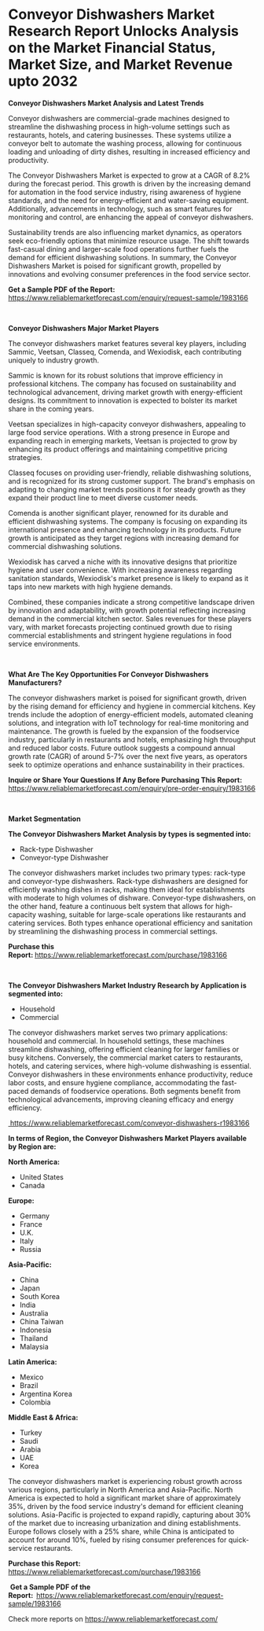 <p><h1>Conveyor Dishwashers Market Research Report Unlocks Analysis on the Market Financial Status, Market Size, and Market Revenue upto 2032</h1></p><p><strong>Conveyor Dishwashers Market Analysis and Latest Trends</strong></p>
<p><p>Conveyor dishwashers are commercial-grade machines designed to streamline the dishwashing process in high-volume settings such as restaurants, hotels, and catering businesses. These systems utilize a conveyor belt to automate the washing process, allowing for continuous loading and unloading of dirty dishes, resulting in increased efficiency and productivity. </p><p>The Conveyor Dishwashers Market is expected to grow at a CAGR of 8.2% during the forecast period. This growth is driven by the increasing demand for automation in the food service industry, rising awareness of hygiene standards, and the need for energy-efficient and water-saving equipment. Additionally, advancements in technology, such as smart features for monitoring and control, are enhancing the appeal of conveyor dishwashers. </p><p>Sustainability trends are also influencing market dynamics, as operators seek eco-friendly options that minimize resource usage. The shift towards fast-casual dining and larger-scale food operations further fuels the demand for efficient dishwashing solutions. In summary, the Conveyor Dishwashers Market is poised for significant growth, propelled by innovations and evolving consumer preferences in the food service sector.</p></p>
<p><strong>Get a Sample PDF of the Report:&nbsp;</strong> <a href="https://www.reliablemarketforecast.com/enquiry/request-sample/1983166?utm_campaign=3182&utm_medium=2&utm_source=Github&utm_content=ia&utm_term=10042025&utm_id=conveyor-dishwashers">https://www.reliablemarketforecast.com/enquiry/request-sample/1983166</a></p>
<p>&nbsp;</p>
<p><strong>Conveyor Dishwashers Major Market Players</strong></p>
<p><p>The conveyor dishwashers market features several key players, including Sammic, Veetsan, Classeq, Comenda, and Wexiodisk, each contributing uniquely to industry growth. </p><p>Sammic is known for its robust solutions that improve efficiency in professional kitchens. The company has focused on sustainability and technological advancement, driving market growth with energy-efficient designs. Its commitment to innovation is expected to bolster its market share in the coming years.</p><p>Veetsan specializes in high-capacity conveyor dishwashers, appealing to large food service operations. With a strong presence in Europe and expanding reach in emerging markets, Veetsan is projected to grow by enhancing its product offerings and maintaining competitive pricing strategies.</p><p>Classeq focuses on providing user-friendly, reliable dishwashing solutions, and is recognized for its strong customer support. The brand's emphasis on adapting to changing market trends positions it for steady growth as they expand their product line to meet diverse customer needs.</p><p>Comenda is another significant player, renowned for its durable and efficient dishwashing systems. The company is focusing on expanding its international presence and enhancing technology in its products. Future growth is anticipated as they target regions with increasing demand for commercial dishwashing solutions.</p><p>Wexiodisk has carved a niche with its innovative designs that prioritize hygiene and user convenience. With increasing awareness regarding sanitation standards, Wexiodisk's market presence is likely to expand as it taps into new markets with high hygiene demands.</p><p>Combined, these companies indicate a strong competitive landscape driven by innovation and adaptability, with growth potential reflecting increasing demand in the commercial kitchen sector. Sales revenues for these players vary, with market forecasts projecting continued growth due to rising commercial establishments and stringent hygiene regulations in food service environments.</p></p>
<p>&nbsp;</p>
<p><strong>What Are The Key Opportunities For Conveyor Dishwashers Manufacturers?</strong></p>
<p><p>The conveyor dishwashers market is poised for significant growth, driven by the rising demand for efficiency and hygiene in commercial kitchens. Key trends include the adoption of energy-efficient models, automated cleaning solutions, and integration with IoT technology for real-time monitoring and maintenance. The growth is fueled by the expansion of the foodservice industry, particularly in restaurants and hotels, emphasizing high throughput and reduced labor costs. Future outlook suggests a compound annual growth rate (CAGR) of around 5-7% over the next five years, as operators seek to optimize operations and enhance sustainability in their practices.</p></p>
<p><strong>Inquire or Share Your Questions If Any Before Purchasing This Report:</strong> <a href="https://www.reliablemarketforecast.com/enquiry/pre-order-enquiry/1983166?utm_campaign=3182&utm_medium=2&utm_source=Github&utm_content=ia&utm_term=10042025&utm_id=conveyor-dishwashers">https://www.reliablemarketforecast.com/enquiry/pre-order-enquiry/1983166</a></p>
<p>&nbsp;</p>
<p><strong>Market Segmentation</strong></p>
<p><strong>The Conveyor Dishwashers Market Analysis by types is segmented into:</strong></p>
<p><ul><li>Rack-type Dishwasher</li><li>Conveyor-type Dishwasher</li></ul></p>
<p><p>The conveyor dishwashers market includes two primary types: rack-type and conveyor-type dishwashers. Rack-type dishwashers are designed for efficiently washing dishes in racks, making them ideal for establishments with moderate to high volumes of dishware. Conveyor-type dishwashers, on the other hand, feature a continuous belt system that allows for high-capacity washing, suitable for large-scale operations like restaurants and catering services. Both types enhance operational efficiency and sanitation by streamlining the dishwashing process in commercial settings.</p></p>
<p><strong>Purchase this Report:&nbsp;</strong><a href="https://www.reliablemarketforecast.com/purchase/1983166?utm_campaign=3182&utm_medium=2&utm_source=Github&utm_content=ia&utm_term=10042025&utm_id=conveyor-dishwashers">https://www.reliablemarketforecast.com/purchase/1983166</a></p>
<p>&nbsp;</p>
<p><strong>The Conveyor Dishwashers Market Industry Research by Application is segmented into:</strong></p>
<p><ul><li>Household</li><li>Commercial</li></ul></p>
<p><p>The conveyor dishwashers market serves two primary applications: household and commercial. In household settings, these machines streamline dishwashing, offering efficient cleaning for larger families or busy kitchens. Conversely, the commercial market caters to restaurants, hotels, and catering services, where high-volume dishwashing is essential. Conveyor dishwashers in these environments enhance productivity, reduce labor costs, and ensure hygiene compliance, accommodating the fast-paced demands of foodservice operations. Both segments benefit from technological advancements, improving cleaning efficacy and energy efficiency.</p></p>
<p><a href="https://www.reliablemarketforecast.com/conveyor-dishwashers-r1983166?utm_campaign=3182&utm_medium=2&utm_source=Github&utm_content=ia&utm_term=10042025&utm_id=conveyor-dishwashers">&nbsp;https://www.reliablemarketforecast.com/conveyor-dishwashers-r1983166</a></p>
<p><strong>In terms of Region, the Conveyor Dishwashers Market Players available by Region are:</strong></p>
<p>
    <p> <strong> North America: </strong>
        <ul>
            <li>United States</li>
            <li>Canada</li>
        </ul>
        </p> 
    <p> <strong> Europe: </strong>
        <ul>
            <li>Germany</li>
            <li>France</li>
            <li>U.K.</li>
            <li>Italy</li>
            <li>Russia</li>
        </ul>
        </p> 
    <p> <strong> Asia-Pacific: </strong>
        <ul>
            <li>China</li>
            <li>Japan</li>
            <li>South Korea</li>
            <li>India</li>
            <li>Australia</li>
            <li>China Taiwan</li>
            <li>Indonesia</li>
            <li>Thailand</li>
            <li>Malaysia</li>
        </ul>
        </p> 
    <p> <strong> Latin America: </strong>
        <ul>
            <li>Mexico</li>
            <li>Brazil</li>
            <li>Argentina Korea</li>
            <li>Colombia</li>
        </ul>
        </p> 
    <p> <strong> Middle East & Africa: </strong>
        <ul>
            <li>Turkey</li>
            <li>Saudi</li>
            <li>Arabia</li>
            <li>UAE</li>
            <li>Korea</li>
        </ul>
    </p>
    </p>
<p><p>The conveyor dishwashers market is experiencing robust growth across various regions, particularly in North America and Asia-Pacific. North America is expected to hold a significant market share of approximately 35%, driven by the food service industry's demand for efficient cleaning solutions. Asia-Pacific is projected to expand rapidly, capturing about 30% of the market due to increasing urbanization and dining establishments. Europe follows closely with a 25% share, while China is anticipated to account for around 10%, fueled by rising consumer preferences for quick-service restaurants.</p></p>
<p><strong>Purchase this Report: </strong><a href="https://www.reliablemarketforecast.com/purchase/1983166?utm_campaign=3182&utm_medium=2&utm_source=Github&utm_content=ia&utm_term=10042025&utm_id=conveyor-dishwashers">https://www.reliablemarketforecast.com/purchase/1983166</a></p>
<p>&nbsp;<strong>Get a Sample PDF of the Report:&nbsp;&nbsp;</strong><a href="https://www.reliablemarketforecast.com/enquiry/request-sample/1983166?utm_campaign=3182&utm_medium=2&utm_source=Github&utm_content=ia&utm_term=10042025&utm_id=conveyor-dishwashers">https://www.reliablemarketforecast.com/enquiry/request-sample/1983166</a></p>
<p><strong></strong></p>
<p>Check more reports on <a href="https://www.reliablemarketforecast.com/?utm_campaign=3182&utm_medium=2&utm_source=Github&utm_content=ia&utm_term=10042025&utm_id=conveyor-dishwashers">https://www.reliablemarketforecast.com/</a></p>